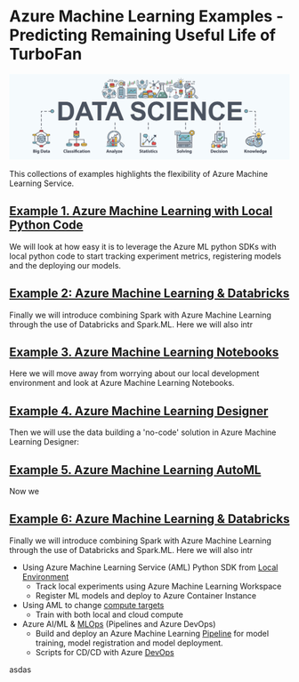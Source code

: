# Azure Machine Learning Examples - Predicting Remaining Useful Life of TurboFan

![ds design](/images/datascience.png)

This collections of examples highlights the flexibility of Azure Machine Learning Service.

## [Example 1. Azure Machine Learning with Local Python Code](/python)
  We will look at how easy it is to leverage the Azure ML python SDKs with local python code to start tracking experiment metrics, registering models and the deploying our models.

## [Example 2: Azure Machine Learning & Databricks](/databricks)
Finally we will introduce combining Spark with Azure Machine Learning through the use of Databricks and Spark.ML. Here we will also intr

## [Example 3. Azure Machine Learning Notebooks](/notebooks)
Here we will move away from worrying about our local development environment and look at Azure Machine Learning Notebooks.

## [Example 4. Azure Machine Learning Designer](/designer)
Then we will use the data building a 'no-code' solution in Azure Machine Learning Designer:

## [Example 5. Azure Machine Learning AutoML](/automl)
Now we 

## [Example 6: Azure Machine Learning & Databricks](/databricks)
Finally we will introduce combining Spark with Azure Machine Learning through the use of Databricks and Spark.ML. Here we will also intr



- Using Azure Machine Learning Service (AML) Python SDK from [Local Environment](python/local/)
   - Track local experiments using Azure Machine Learning Workspace
   - Register ML models and deploy to Azure Container Instance
- Using AML to change [compute targets](python/local/compute)
   - Train with both local and cloud compute
- Azure AI/ML & [MLOps](python/local/devops) (Pipelines and Azure DevOps)
   - Build and deploy an Azure Machine Learning [Pipeline](python/local/pipeline) for model training, model registration and model deployment.
   - Scripts for CD/CD with Azure [DevOps](python/local/devops)


asdas

